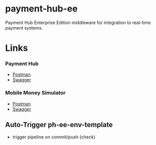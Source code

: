 # payment-hub-ee
Payment Hub Enterprise Edition middleware for integration to real-time payment systems. 

# Links

### **Payment Hub**
- [Postman](https://www.getpostman.com/collections/b503484fc231b5857306)
- [Swagger](https://app.swaggerhub.com/apis/myapi943/payment-hub_ap_is/1.0)

### **Mobile Money Simulator**
- [Postman](https://www.getpostman.com/collections/29f67aa60b516de44b5a)
- [Swagger](https://app.swaggerhub.com/apis/rrkas/mobile-money_simulator_api/1.0)


## Auto-Trigger ph-ee-env-template
- trigger pipeline on commit/push (check)

